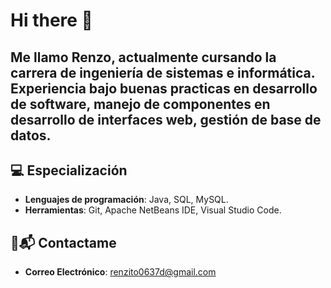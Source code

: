 # Hi there 👋

Me llamo Renzo, actualmente cursando la carrera de ingeniería de sistemas e informática. Experiencia bajo buenas practicas en desarrollo de software, manejo de componentes en desarrollo de interfaces web, gestión de base de datos.
---
## 💻 Especialización
- **Lenguajes de programación**: Java, SQL, MySQL.
- **Herramientas**: Git, Apache NetBeans IDE, Visual Studio Code.

## 🌱📬 Contactame

- **Correo Electrónico**: renzito0637d@gmail.com
<!--
**Renzito0637d/Renzito0637d** is a ✨ _special_ ✨ repository because its `README.md` (this file) appears on your GitHub profile.

Here are some ideas to get you started:

- 🔭 I’m currently working on ...
- 🌱 I’m currently learning ...
- 👯 I’m looking to collaborate on ...
- 🤔 I’m looking for help with ...
- 💬 Ask me about ...
- 📫 How to reach me: ...
- 😄 Pronouns: ...
- ⚡ Fun fact: ...
-->
